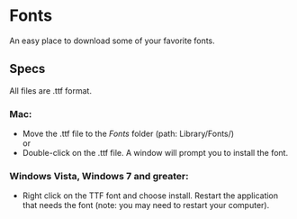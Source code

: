 # Fonts
An easy place to download some of your favorite fonts.

## Specs
All files are .ttf format. 

### Mac:
*  Move the .ttf file to the *Fonts* folder (path: Library/Fonts/)
<br /> or
*  Double-click on the .ttf file. A window will prompt you to install the font.

### Windows Vista, Windows 7 and greater:
*  Right click on the TTF font and choose install. Restart the application that needs the font (note: you may need to restart your computer).

